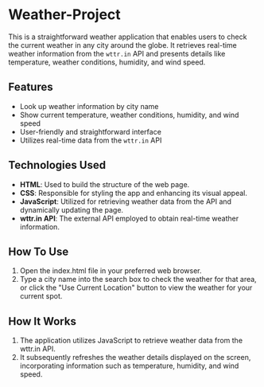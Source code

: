 # Weather-Project
This is a straightforward weather application that enables users to check the current weather in any city around the globe. It retrieves real-time weather information from the `wttr.in` API and presents details like temperature, weather conditions, humidity, and wind speed.

## Features
- Look up weather information by city name
- Show current temperature, weather conditions, humidity, and wind speed
- User-friendly and straightforward interface
- Utilizes real-time data from the `wttr.in` API

## Technologies Used
- **HTML**: Used to build the structure of the web page.
- **CSS**: Responsible for styling the app and enhancing its visual appeal.
- **JavaScript**: Utilized for retrieving weather data from the API and dynamically updating the page.
- **wttr.in API**: The external API employed to obtain real-time weather information.

## How To Use
1. Open the index.html file in your preferred web browser.
2. Type a city name into the search box to check the weather for that area, or click the "Use Current Location" button to view the weather for your current spot.

## How It Works
1. The application utilizes JavaScript to retrieve weather data from the wttr.in API.
2. It subsequently refreshes the weather details displayed on the screen, incorporating information such as temperature, humidity, and wind speed.



